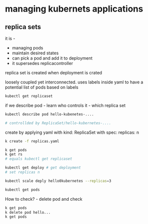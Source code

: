 # managing kubernets applications

## replica sets

it is - 

* managing pods
* maintain desired states
* can pick a pod and add it to deployment
* it supersedes replicacontroller

replica set is created when deployment is crated

loosely coupled yet interconnected.
uses labels inside yaml to have a potential list of pods based on labels

```bash
kubectl get replicaset
```

if we describe pod - learn who controls it - which replica set

```bash
kubectl describe pod hello-kubenetes-....

# controllded by ReplicaSet/hello-kubernetes-....
```

create by applying yaml with kind: ReplicaSet with spec: replicas: n

```bash
k create -f replicas.yaml

k get pods
k get rs
# equals kubectl get replicaset

kubectl get deploy # get deployment
# set replicas n

kubectl scale deply hello0kubernetes --replicas=3

kubectl get pods
```

How to check? - delete pod and check

```bash
k get pods
k delete pod hello...
k get pods
```